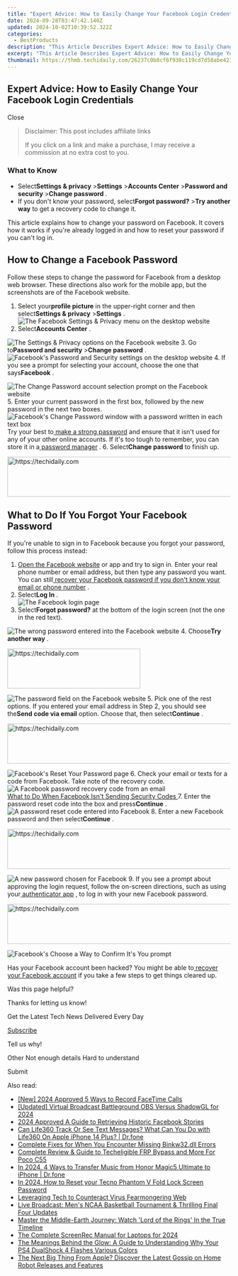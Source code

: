 ```yaml
---
title: "Expert Advice: How to Easily Change Your Facebook Login Credentials"
date: 2024-09-28T03:47:42.140Z
updated: 2024-10-02T10:39:52.322Z
categories:
  - BestProducts
description: "This Article Describes Expert Advice: How to Easily Change Your Facebook Login Credentials"
excerpt: "This Article Describes Expert Advice: How to Easily Change Your Facebook Login Credentials"
thumbnail: https://thmb.techidaily.com/26237c0b8cf6f930c119cd7d58abe423d11d796e2ad6cf886d90c9a4679357e1.jpg
---
```


## Expert Advice: How to Easily Change Your Facebook Login Credentials

Close 

>  Disclaimer: This post includes affiliate links
>
>  If you click on a link and make a purchase, I may receive a commission at no extra cost to you.
>

###  What to Know

* Select**Settings & privacy** \>**Settings** \>**Accounts Center** \>**Password and security** \>**Change password** .
* If you don't know your password, select**Forgot password?** \>**Try another way** to get a recovery code to change it.

 This article explains how to change your password on Facebook. It covers how it works if you're already logged in and how to reset your password if you can't log in.

##  How to Change a Facebook Password

 Follow these steps to change the password for Facebook from a desktop web browser. These directions also work for the mobile app, but the screenshots are of the Facebook website.

1. Select your**profile picture** in the upper-right corner and then select**Settings & privacy** \>**Settings** .  
![The Facebook Settings & Privacy menu on the desktop website](https://www.lifewire.com/thmb/SMMvCbd25dbJLRM4YANnY9bLSc8=/1500x0/filters:no_upscale():max_bytes(150000):strip_icc():format(webp)/facebook-menu-27c5716e092f448dbc0c94f55639d65f.png)
2. Select**Accounts Center** .  

![The Settings & Privacy options on the Facebook website](https://www.lifewire.com/thmb/Tq42kc5o7IIlwPV-GSqIGAojePE=/1500x0/filters:no_upscale():max_bytes(150000):strip_icc():format(webp)/facebook-settings-and-privacy-80108829b2ef49bca3b00fb43b454834.png)
3. Go to**Password and security** \>**Change password** .  
![Facebook's Password and Security settings on the desktop website](https://www.lifewire.com/thmb/WWgqsfDlUYMSVGuQcZg2-zeM-ew=/1500x0/filters:no_upscale():max_bytes(150000):strip_icc():format(webp)/password-and-security-settings-facebook-5ad406bf54d145788b0c899ab2cbc0a4.png)
4. If you see a prompt for selecting your account, choose the one that says**Facebook** .  

![The Change Password account selection prompt on the Facebook website](https://www.lifewire.com/thmb/Ts6nikTDl0R7JdQMJLNiftGh4jc=/1500x0/filters:no_upscale():max_bytes(150000):strip_icc():format(webp)/change-password-facebook-e0eb58b15dcc49a883560e4e7c0f0dc2.png)
5. Enter your current password in the first box, followed by the new password in the next two boxes.  
![Facebook's Change Password window with a password written in each text box](https://www.lifewire.com/thmb/CMkp4DHvJpria5CJ9e79zCMiH3U=/1500x0/filters:no_upscale():max_bytes(150000):strip_icc():format(webp)/change-facebook-password-1a80a23ace68437fb60467582b796428.png)  
 Try your best to[ make a strong password](https://www.lifewire.com/how-to-create-a-strong-password-4783955) and ensure that it isn't used for any of your other online accounts. If it's too tough to remember, you can store it in a[ password manager](https://www.lifewire.com/what-is-a-password-manager-4768616) .
6. Select**Change password** to finish up.

<!-- affiliate ads begin -->
<a href="https://appsumo.8odi.net/c/5597632/2052063/7443" target="_top" id="2052063">
  <img src="//a.impactradius-go.com/display-ad/7443-2052063" border="0" alt="https://techidaily.com" width="728" height="90"/>
</a>
<img height="0" width="0" src="https://appsumo.8odi.net/i/5597632/2052063/7443" style="position:absolute;visibility:hidden;" border="0" />
<!-- affiliate ads end -->

##  What to Do If You Forgot Your Facebook Password

 If you're unable to sign in to Facebook because you forgot your password, follow this process instead:

1. [ Open the Facebook website](https://www.facebook.com/) or app and try to sign in. Enter your real phone number or email address, but then type any password you want.  
 You can still[ recover your Facebook password if you don't know your email or phone number](https://www.lifewire.com/recover-facebook-password-without-email-and-phone-number-4582257) .
2. Select**Log In** .  
![The Facebook login page](https://www.lifewire.com/thmb/k3iTAKzTt7NG7jsJRN5K7Fq0A3c=/1500x0/filters:no_upscale():max_bytes(150000):strip_icc():format(webp)/facebook-login-page-4be9a5fd053244959a1e87d0525e743b.png)
3. Select**Forgot password?** at the bottom of the login screen (not the one in the red text).  

![The wrong password entered into the Facebook website](https://www.lifewire.com/thmb/lz-GSJl4UjMdDHlKn-7EWxl8i4w=/1500x0/filters:no_upscale():max_bytes(150000):strip_icc():format(webp)/facebook-wrong-password-7f9fd1a50af5490eb71128dd1b4a9dd8.png)
4. Choose**Try another way** .  

<!-- affiliate ads begin -->
<a href="https://aligracehair.sjv.io/c/5597632/2006928/19272" target="_top" id="2006928">
  <img src="//a.impactradius-go.com/display-ad/19272-2006928" border="0" alt="https://techidaily.com" width="300" height="90"/>
</a>
<img height="0" width="0" src="https://aligracehair.sjv.io/i/5597632/2006928/19272" style="position:absolute;visibility:hidden;" border="0" />
<!-- affiliate ads end -->

![The password field on the Facebook website](https://www.lifewire.com/thmb/QmP3mcvtkyq88ygpIW_skXucLa0=/1500x0/filters:no_upscale():max_bytes(150000):strip_icc():format(webp)/facebook-login-prompt-d3707554b85a48eda076c3bf8256fad8.png)
5. Pick one of the rest options. If you entered your email address in Step 2, you should see the**Send code via email** option. Choose that, then select**Continue** .  

<!-- affiliate ads begin -->
<a href="https://25home.pxf.io/c/5597632/2148649/16836" target="_top" id="2148649">
  <img src="//a.impactradius-go.com/display-ad/16836-2148649" border="0" alt="https://techidaily.com" width="720" height="90"/>
</a>
<img height="0" width="0" src="https://25home.pxf.io/i/5597632/2148649/16836" style="position:absolute;visibility:hidden;" border="0" />
<!-- affiliate ads end -->

![Facebook's Reset Your Password page](https://www.lifewire.com/thmb/7vzp0D7nPp5ryvJ3CwzLNw2HJQc=/1500x0/filters:no_upscale():max_bytes(150000):strip_icc():format(webp)/facebook-reset-password-058553fbc0474f32911d21ec4df04142.png)
6. Check your email or texts for a code from Facebook. Take note of the recovery code.  
![A Facebook password recovery code from an email](https://www.lifewire.com/thmb/1b7MfOrMb9WA5vOmVl_ALCjmRLI=/1500x0/filters:no_upscale():max_bytes(150000):strip_icc():format(webp)/facebook-password-recovery-code-83cfcfa6208f48799e44b2c22e3fbdd8.png)  
[  What to Do When Facebook Isn't Sending Security Codes ](https://www.lifewire.com/fix-facebook-security-codes-5649770)
7. Enter the password reset code into the box and press**Continue** .  
![A password reset code entered into Facebook ](https://www.lifewire.com/thmb/Lo_QxAB1YYOUQ5o2k-sU1Ra5P_I=/1500x0/filters:no_upscale():max_bytes(150000):strip_icc():format(webp)/facebook-enter-code-b67dab93ad6146e2a00547b3d5ca6afc.png)
8. Enter a new Facebook password and then select**Continue** .  

<!-- affiliate ads begin -->
<a href="https://aligracehair.sjv.io/c/5597632/1896546/19272" target="_top" id="1896546">
  <img src="//a.impactradius-go.com/display-ad/19272-1896546" border="0" alt="https://techidaily.com" width="728" height="90"/>
</a>
<img height="0" width="0" src="https://aligracehair.sjv.io/i/5597632/1896546/19272" style="position:absolute;visibility:hidden;" border="0" />
<!-- affiliate ads end -->

![A new password chosen for Facebook](https://www.lifewire.com/thmb/25ewyh5FarwpWvKuHxT8ZeVfvaI=/1500x0/filters:no_upscale():max_bytes(150000):strip_icc():format(webp)/new-password-facebook-363d093c12864b648c77b4eb1e51a160.png)
9. If you see a prompt about approving the login request, follow the on-screen directions, such as using your[ authenticator app](https://www.lifewire.com/what-is-an-authenticator-app-8634672) , to log in with your new Facebook password.  

<!-- affiliate ads begin -->
<a href="https://wigfever.sjv.io/c/5597632/2014849/22899" target="_top" id="2014849">
  <img src="//a.impactradius-go.com/display-ad/22899-2014849" border="0" alt="https://techidaily.com" width="728" height="90"/>
</a>
<img height="0" width="0" src="https://wigfever.sjv.io/i/5597632/2014849/22899" style="position:absolute;visibility:hidden;" border="0" />
<!-- affiliate ads end -->

![Facebook's Choose a Way to Confirm It's You prompt](https://www.lifewire.com/thmb/KBH3gXLQ3wYdyHXchPMgP9U_DLA=/1500x0/filters:no_upscale():max_bytes(150000):strip_icc():format(webp)/facebook-confirm-its-you-a7d3b56c33334b5ba135517ed3a59599.png)

 Has your Facebook account been hacked? You might be able to[ recover your Facebook account](https://www.lifewire.com/help-my-facebook-account-has-been-hacked-2487299) if you take a few steps to get things cleared up.

Was this page helpful?

Thanks for letting us know!

 Get the Latest Tech News Delivered Every Day

[ Subscribe ](https://www.lifewire.com/#) 

Tell us why!

 Other  Not enough details  Hard to understand 

 Submit 

<ins class="adsbygoogle"
     style="display:block"
     data-ad-format="autorelaxed"
     data-ad-client="ca-pub-7571918770474297"
     data-ad-slot="1223367746"></ins>

<ins class="adsbygoogle"
     style="display:block"
     data-ad-client="ca-pub-7571918770474297"
     data-ad-slot="8358498916"
     data-ad-format="auto"
     data-full-width-responsive="true"></ins>

<span class="atpl-alsoreadstyle">Also read:</span>
<div><ul>
<li><a href="https://video-capture.techidaily.com/new-2024-approved-5-ways-to-record-facetime-calls/"><u>[New] 2024 Approved 5 Ways to Record FaceTime Calls</u></a></li>
<li><a href="https://screen-mirroring-recording.techidaily.com/updated-virtual-broadcast-battleground-obs-versus-shadowgl-for-2024/"><u>[Updated] Virtual Broadcast Battleground OBS Versus ShadowGL for 2024</u></a></li>
<li><a href="https://facebook-video-recording.techidaily.com/2024-approved-a-guide-to-retrieving-historic-facebook-stories/"><u>2024 Approved A Guide to Retrieving Historic Facebook Stories</u></a></li>
<li><a href="https://fake-location.techidaily.com/can-life360-track-or-see-text-messages-what-can-you-do-with-life360-on-apple-iphone-14-plus-drfone-by-drfone-virtual-ios/"><u>Can Life360 Track Or See Text Messages? What Can You Do with Life360 On Apple iPhone 14 Plus? | Dr.fone</u></a></li>
<li><a href="https://techno-recovery.techidaily.com/complete-fixes-for-when-you-encounter-missing-binkw32dll-errors/"><u>Complete Fixes for When You Encounter Missing Binkw32.dll Errors</u></a></li>
<li><a href="https://easy-unlock-android.techidaily.com/complete-review-and-guide-to-techeligible-frp-bypass-and-more-for-poco-c55-by-drfone-android/"><u>Complete Review & Guide to Techeligible FRP Bypass and More For Poco C55</u></a></li>
<li><a href="https://android-transfer.techidaily.com/in-2024-4-ways-to-transfer-music-from-honor-magic5-ultimate-to-iphone-drfone-by-drfone-transfer-from-android-transfer-from-android/"><u>In 2024, 4 Ways to Transfer Music from Honor Magic5 Ultimate to iPhone | Dr.fone</u></a></li>
<li><a href="https://unlock-android.techidaily.com/in-2024-how-to-reset-your-tecno-phantom-v-fold-lock-screen-password-by-drfone-android/"><u>In 2024, How to Reset your Tecno Phantom V Fold Lock Screen Password</u></a></li>
<li><a href="https://facebook.techidaily.com/leveraging-tech-to-counteract-virus-fearmongering-web/"><u>Leveraging Tech to Counteract Virus Fearmongering Web</u></a></li>
<li><a href="https://techno-recovery.techidaily.com/live-broadcast-mens-ncaa-basketball-tournament-and-thrilling-final-four-updates/"><u>Live Broadcast: Men's NCAA Basketball Tournament & Thrilling Final Four Updates</u></a></li>
<li><a href="https://techno-recovery.techidaily.com/master-the-middle-earth-journey-watch-lord-of-the-rings-in-the-true-timeline/"><u>Master the Middle-Earth Journey: Watch 'Lord of the Rings' In the True Timeline</u></a></li>
<li><a href="https://on-screen-recording.techidaily.com/the-complete-screenrec-manual-for-laptops-for-2024/"><u>The Complete ScreenRec Manual for Laptops for 2024</u></a></li>
<li><a href="https://techno-recovery.techidaily.com/the-meanings-behind-the-glow-a-guide-to-understanding-why-your-ps4-dualshock-4-flashes-various-colors/"><u>The Meanings Behind the Glow: A Guide to Understanding Why Your PS4 DualShock 4 Flashes Various Colors</u></a></li>
<li><a href="https://techno-recovery.techidaily.com/the-next-big-thing-from-apple-discover-the-latest-gossip-on-home-robot-releases-and-features/"><u>The Next Big Thing From Apple? Discover the Latest Gossip on Home Robot Releases and Features</u></a></li>
</ul></div>

